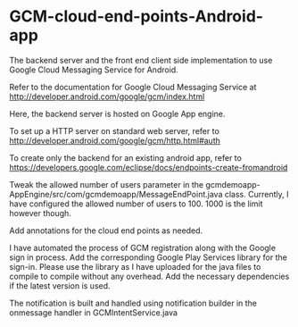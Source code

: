 GCM-cloud-end-points-Android-app
===============

The backend server and the front end client side implementation to use Google Cloud Messaging Service for Android.

Refer to the documentation for Google Cloud Messaging Service at http://developer.android.com/google/gcm/index.html

Here, the backend server is hosted on Google App engine.

To set up a HTTP server on standard web server, refer to http://developer.android.com/google/gcm/http.html#auth

To create only the backend for an existing android app, refer to https://developers.google.com/eclipse/docs/endpoints-create-fromandroid

Tweak the allowed number of users parameter in the gcmdemoapp-AppEngine/src/com/gcmdemoapp/MessageEndPoint.java class. Currently, I have configured the allowed number of users to 100. 1000 is the limit however though.

Add annotations for the cloud end points as needed.

I have automated the process of GCM registration along with the Google sign in process. Add the corresponding Google Play Services library for the sign-in. Please use the library as I have uploaded for the java files to compile to compile without any overhead. Add the necessary dependencies if the latest version is used.

The notification is built and handled using notification builder in the onmessage handler in GCMIntentService.java
